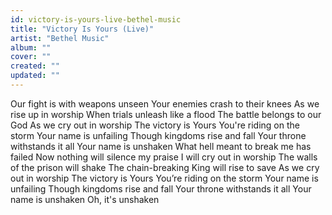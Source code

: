 ```yaml
---
id: victory-is-yours-live-bethel-music
title: "Victory Is Yours (Live)"
artist: "Bethel Music"
album: ""
cover: ""
created: ""
updated: ""
---
```


Our fight is with weapons unseen
Your enemies crash to their knees
As we rise up in worship
When trials unleash like a flood
The battle belongs to our God
As we cry out in worship
The victory is Yours
You're riding on the storm
Your name is unfailing
Though kingdoms rise and fall
Your throne withstands it all
Your name is unshaken
What hell meant to break me has failed
Now nothing will silence my praise
I will cry out in worship
The walls of the prison will shake
The chain-breaking King will rise to save
As we cry out in worship
The victory is Yours
You’re riding on the storm
Your name is unfailing
Though kingdoms rise and fall
Your throne withstands it all
Your name is unshaken
Oh, it's unshaken